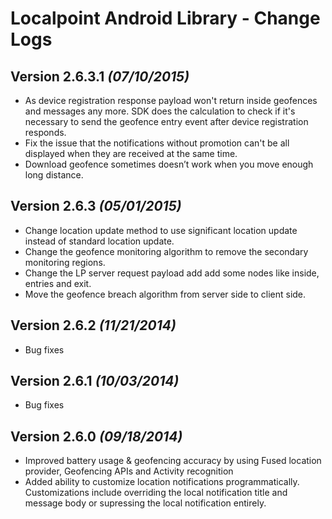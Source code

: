 Localpoint Android Library - Change Logs
==========

Version 2.6.3.1 *(07/10/2015)*
----------------------------
* As device registration response payload won't return inside geofences and messages any more. SDK does the calculation to check if it's necessary to send the geofence entry event after device registration responds.
* Fix the issue that the notifications without promotion can't be all displayed when they are received at the same time.
* Download geofence sometimes doesn’t work when you move enough long distance.

Version 2.6.3 *(05/01/2015)*
----------------------------
* Change location update method to use significant location update instead of standard location update.
* Change the geofence monitoring algorithm to remove the secondary monitoring regions.
* Change the LP server request payload add add some nodes like inside, entries and exit.
* Move the geofence breach algorithm from server side to client side.

Version 2.6.2 *(11/21/2014)*
----------------------------
* Bug fixes

Version 2.6.1 *(10/03/2014)*
----------------------------
* Bug fixes

Version 2.6.0 *(09/18/2014)*
----------------------------
* Improved battery usage & geofencing accuracy by using Fused location provider, Geofencing APIs and Activity recognition
* Added ability to customize location notifications programmatically. Customizations include overriding the local notification title and message body or supressing the local notification entirely.

